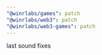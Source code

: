 ```yaml
---
"@winrlabs/games": patch
"@winrlabs/web3": patch
"@winrlabs/web3-games": patch
---
```


last sound fixes
